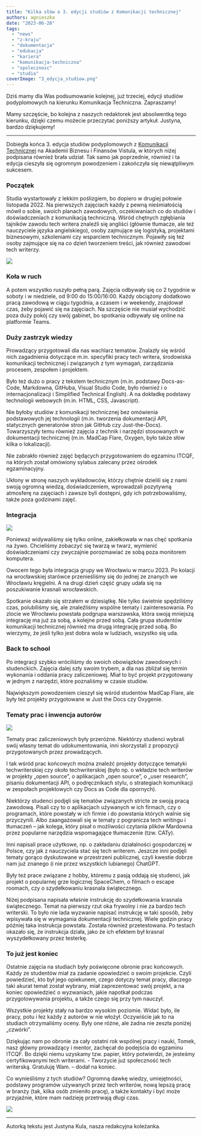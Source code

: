 ```yaml
---
title: "Kilka słów o 3. edycji studiów z Komunikacji technicznej"
authors: agnieszka
date: "2023-06-28"
tags:
  - "news"
  - "z-kraju"
  - "dokumentacja"
  - "edukacja"
  - "kariera"
  - "komunikacja-techniczna"
  - "spolecznosc"
  - "studia"
coverImage: "3_edycja_studiow.png"
---
```


Dziś mamy dla Was podsumowanie kolejnej, już trzeciej, edycji studiów
podyplomowych na kierunku Komunikacja Techniczna. Zapraszamy!

<!--truncate-->

Mamy szczęście, bo kolejna z naszych redaktorek jest absolwentką tego kierunku,
dzięki czemu możecie przeczytać poniższy artykuł. Justyna, bardzo dziękujemy!

---

Dobiegła końca 3. edycja studiów podyplomowych z
[Komunikacji Technicznej](https://vistula.edu.pl/kierunki-studiow/komunikacja-techniczna)
na Akademii Biznesu i Finansów Vistula, w których niżej podpisana również brała
udział. Tak samo jak poprzednie, również i ta edycja cieszyła się ogromnym
powodzeniem i zakończyła się niewątpliwym sukcesem.

### Początek

Studia wystartowały z lekkim poślizgiem, bo dopiero w drugiej połowie
listopada 2022. Na pierwszych zajęciach każdy z pewną nieśmiałością mówił o
sobie, swoich planach zawodowych, oczekiwaniach co do studiów i doświadczeniach
z komunikacją techniczną. Wśród chętnych zgłębiania tajników zawodu tech writera
znaleźli się angliści (głównie tłumacze, ale też nauczyciele języka
angielskiego), osoby zajmujące się logistyką, projektami biznesowymi,
szkoleniami czy wsparciem technicznym. Pojawiły się też osoby zajmujące się na
co dzień tworzeniem treści, jak również zawodowi tech writerzy.

![](images/zdjecie1.jpg)

### Koła w ruch

A potem wszystko ruszyło pełną parą. Zajęcia odbywały się co 2 tygodnie w soboty
i w niedziele, od 9:00 do 15:00/16:00. Każdy obciążony dodatkowo pracą zawodową
w ciągu tygodnia, a czasem i w weekendy, znajdował czas, żeby pojawić się na
zajęciach. Na szczęście nie musiał wychodzić poza duży pokój czy swój gabinet,
bo spotkania odbywały się online na platformie Teams.

### Duży zastrzyk wiedzy

Prowadzący przygotowali dla nas wachlarz tematów. Znalazły się wśród nich
zagadnienia dotyczące m.in. specyfiki pracy tech writera, środowiska komunikacji
technicznej i związanych z tym wymagań, zarządzania procesem, zespołem i
projektem.

Było też dużo o pracy z tekstem technicznym (m.in. podstawy Docs-as-Code,
Markdowna, GitHuba, Visual Studio Code, było również i o internacjonalizacji i
Simplified Technical English). A na dokładkę podstawy technologii webowych
(m.in. HTML, CSS, Javascript).

Nie byłoby studiów z komunikacji technicznej bez omówienia podstawowych jej
technologii (m.in. tworzenia dokumentacji API, statycznych generatorów stron jak
GitHub czy Just-the-Docs). Towarzyszyły temu również zajęcia z technik i
narzędzi stosowanych w dokumentacji technicznej (m.in. MadCap Flare, Oxygen,
było także słów kilka o lokalizacji).

Nie zabrakło również zajęć będących przygotowaniem do egzaminu ITCQF, na których
został omówiony sylabus zalecany przez ośrodek egzaminacyjny.

Ukłony w stronę naszych wykładowców, którzy chętnie dzielili się z nami swoją
ogromną wiedzą, doświadczeniem, wprowadzali pozytywną atmosferę na zajęciach i
zawsze byli dostępni, gdy ich potrzebowaliśmy, także poza godzinami zajęć.

### Integracja

![](images/zdjecie2.jpg)

Ponieważ widywaliśmy się tylko online, zakiełkowała w nas chęć spotkania na
żywo. Chcieliśmy zobaczyć się twarzą w twarz, wymienić doświadczeniami czy
zwyczajnie porozmawiać ze sobą poza monitorem komputera.

Owocem tego była integracja grupy we Wrocławiu w marcu 2023. Po kolacji na
wrocławskiej starówce przenieśliśmy się do jednej ze znanych we Wrocławiu
kręgielni. A na drugi dzień część grupy udała się na poszukiwanie krasnali
wrocławskich.

Spotkanie okazało się strzałem w dziesiątkę. Nie tylko świetnie spędziliśmy
czas, polubiliśmy się, ale znaleźliśmy wspólne tematy i zainteresowania. Po
zlocie we Wrocławiu powstała podgrupa warszawska, która swoją mniejszą
integrację ma już za sobą, a kolejne przed sobą. Cała grupa studentów
komunikacji technicznej również ma drugą integrację przed sobą. Bo wierzymy, że
jeśli tylko jest dobra wola w ludziach, wszystko się uda.

### Back to school

Po integracji szybko wróciliśmy do swoich obowiązków zawodowych i studenckich.
Zajęcia dalej szły swoim trybem, a dla nas zbliżał się termin wykonania i
oddania pracy zaliczeniowej. Miał to być projekt przygotowany w jednym z
narzędzi, które poznaliśmy w czasie studiów.

Największym powodzeniem cieszył się wśród studentów MadCap Flare, ale były też
projekty przygotowane w Just the Docs czy Oxygenie.

### Tematy prac i inwencja autorów

![](images/zdjecie_3.jpg)

Tematy prac zaliczeniowych były przeróżne. Niektórzy studenci wybrali swój
własny temat do udokumentowania, inni skorzystali z propozycji przygotowanych
przez prowadzących.

I tak wśród prac końcowych można znaleźć projekty dotyczące tematyki
techwriterskiej czy około techwriterskiej (było np. o wkładzie tech writerów w
projekty „open source”, o aplikacjach „open source”, o „user research”, pisaniu
dokumentacji API, o podręcznikach stylu, o strategiach komunikacji w zespołach
projektowych czy Docs as Code dla opornych).

Niektórzy studenci podjęli się tematów związanych stricte ze swoją pracą
zawodową. Pisali czy to o aplikacjach używanych w ich firmach, czy o programach,
które powstały w ich firmie i do powstania których walnie się przyczynili. Albo
zaangażowali się w tematy z pogranicza tech writingu i tłumaczeń – jak kolega,
który pisał o możliwości czytania plików Mardowna przez popularne narzędzia
wspomagające tłumaczenie (tzw. CATy).

Inni napisali prace użytkowe, np. o zakładaniu działalności gospodarczej w
Polsce, czy jak z nauczyciela stać się tech writerem. Jeszcze inni podjęli
tematy gorąco dyskutowane w przestrzeni publicznej, czyli kwestie dobrze nam już
znanego (i nie przez wszystkich lubianego) ChatGPT.

Były też prace związane z hobby, któremu z pasją oddają się studenci, jak
projekt o popularnej grze logicznej SpaceChem, o filmach o escape roomach, czy o
szydełkowaniu krasnala świątecznego.

Niżej podpisana napisała właśnie instrukcję do szydełkowania krasnala
świątecznego. Temat na pierwszy rzut oka frywolny i nie za bardzo tech
writerski. To było nie lada wyzwanie napisać instrukcję w taki sposób, żeby
wpisywała się w wymagania dokumentacji technicznej. Wiele godzin pracy później
taka instrukcja powstała. Została również przetestowana. Po testach okazało się,
że instrukcja działa, jako że ich efektem był krasnal wyszydełkowany przez
testerkę.

### To już jest koniec

Ostatnie zajęcia na studiach były poświęcone obronie prac końcowych. Każdy ze
studentów miał za zadanie opowiedzieć o swoim projekcie. Czyli powiedzieć, kto
był jego opiekunem, czego dotyczy temat pracy, dlaczego taki akurat temat został
wybrany, miał zaprezentować swój projekt, a na koniec opowiedzieć o wyzwaniach,
jakie napotkał podczas przygotowywania projektu, a także czego się przy tym
nauczył.

Wszystkie projekty stały na bardzo wysokim poziomie. Widać było, ile pracy, potu
i łez każdy z autorów w nie włożył. Oczywiście jak to na studiach otrzymaliśmy
oceny. Były one różne, ale żadna nie zeszła poniżej „czwórki”.

Dziękując nam po obronie za cały ostatni rok wspólnej pracy i nauki, Tomek, nasz
główny prowadzący i mentor, zachęcał do podejścia do egzaminu ITCQF. Bo dzięki
niemu uzyskamy tzw. papier, który potwierdzi, że jesteśmy certyfikowanymi tech
writerami. - Tworzycie już społeczność tech writerską. Gratuluję Wam. – dodał na
koniec.

Co wynieśliśmy z tych studiów? Ogromną dawkę wiedzy, umiejętności, podstawy
programów używanych przez tech writerów, nową lepszą pracę w branży (tak, kilka
osób zmieniło pracę), a także kontakty i być może przyjaźnie, które mam nadzieję
przetrwają długi czas.

![](images/zdjecie_4.jpg)

---

Autorką tekstu jest Justyna Kula, nasza redakcyjna koleżanka.
